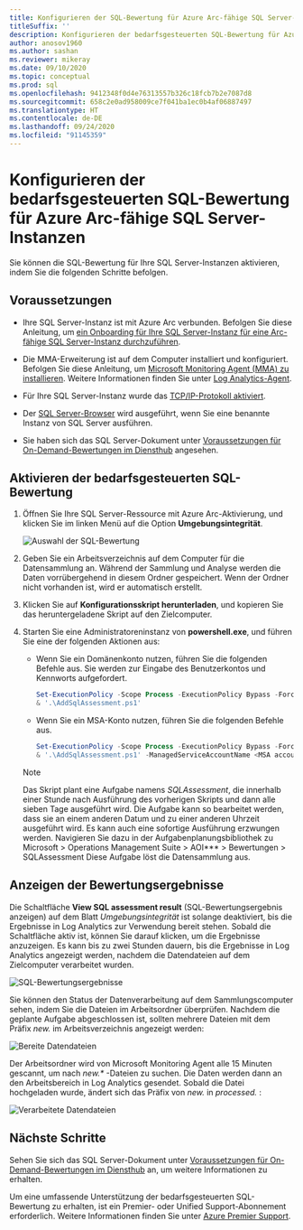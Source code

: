 ```yaml
---
title: Konfigurieren der SQL-Bewertung für Azure Arc-fähige SQL Server-Instanzen
titleSuffix: ''
description: Konfigurieren der bedarfsgesteuerten SQL-Bewertung für Azure Arc-fähige SQL Server-Instanzen
author: anosov1960
ms.author: sashan
ms.reviewer: mikeray
ms.date: 09/10/2020
ms.topic: conceptual
ms.prod: sql
ms.openlocfilehash: 9412348f0d4e76313557b326c18fcb7b2e7087d8
ms.sourcegitcommit: 658c2e0ad958009ce7f041ba1ec0b4af06887497
ms.translationtype: HT
ms.contentlocale: de-DE
ms.lasthandoff: 09/24/2020
ms.locfileid: "91145359"
---
```

# <a name="configure-on-demand-sql-assessment-for-azure-arc-enabled-sql-server-instance"></a>Konfigurieren der bedarfsgesteuerten SQL-Bewertung für Azure Arc-fähige SQL Server-Instanzen

Sie können die SQL-Bewertung für Ihre SQL Server-Instanzen aktivieren, indem Sie die folgenden Schritte befolgen.

## <a name="prerequisites"></a>Voraussetzungen

* Ihre SQL Server-Instanz ist mit Azure Arc verbunden. Befolgen Sie diese Anleitung, um [ein Onboarding für Ihre SQL Server-Instanz für eine Arc-fähige SQL Server-Instanz durchzuführen](connect.md).

* Die MMA-Erweiterung ist auf dem Computer installiert und konfiguriert. Befolgen Sie diese Anleitung, um [Microsoft Monitoring Agent (MMA) zu installieren](configure-advanced-data-security.md#install-microsoft-monitoring-agent-mma). Weitere Informationen finden Sie unter [Log Analytics-Agent](https://docs.microsoft.com/azure/azure-monitor/platform/log-analytics-agent).

* Für Ihre SQL Server-Instanz wurde das [TCP/IP-Protokoll aktiviert](../../database-engine/configure-windows/enable-or-disable-a-server-network-protocol.md).

* Der [SQL Server-Browser](../../tools/configuration-manager/sql-server-browser-service.md) wird ausgeführt, wenn Sie eine benannte Instanz von SQL Server ausführen.

* Sie haben sich das SQL Server-Dokument unter [Voraussetzungen für On-Demand-Bewertungen im Diensthub](https://docs.microsoft.com/services-hub/health/assessment-prereq-docs#on-demand-assessment-prerequisite-documents) angesehen.

## <a name="enable-on-demand-sql-assessment"></a>Aktivieren der bedarfsgesteuerten SQL-Bewertung

1. Öffnen Sie Ihre SQL Server-Ressource mit Azure Arc-Aktivierung, und klicken Sie im linken Menü auf die Option __Umgebungsintegrität__.

   ![Auswahl der SQL-Bewertung](media/assess/sql-assessment-heading-sql-server-arc.png)

1. Geben Sie ein Arbeitsverzeichnis auf dem Computer für die Datensammlung an. Während der Sammlung und Analyse werden die Daten vorrübergehend in diesem Ordner gespeichert. Wenn der Ordner nicht vorhanden ist, wird er automatisch erstellt.

1. Klicken Sie auf __Konfigurationsskript herunterladen__, und kopieren Sie das heruntergeladene Skript auf den Zielcomputer.

1. Starten Sie eine Administratoreninstanz von __powershell.exe__, und führen Sie eine der folgenden Aktionen aus: 
   * Wenn Sie ein Domänenkonto nutzen, führen Sie die folgenden Befehle aus. Sie werden zur Eingabe des Benutzerkontos und Kennworts aufgefordert. 

      ```powershell
      Set-ExecutionPolicy -Scope Process -ExecutionPolicy Bypass -Force
      & '.\AddSqlAssessment.ps1'
      ```

    * Wenn Sie ein MSA-Konto nutzen, führen Sie die folgenden Befehle aus.

      ```powershell
      Set-ExecutionPolicy -Scope Process -ExecutionPolicy Bypass -Force
      & '.\AddSqlAssessment.ps1' -ManagedServiceAccountName <MSA account name>
      ```

   > [!NOTE]
   > Das Skript plant eine Aufgabe namens *SQLAssessment*, die innerhalb einer Stunde nach Ausführung des vorherigen Skripts und dann alle sieben Tage ausgeführt wird. Die Aufgabe kann so bearbeitet werden, dass sie an einem anderen Datum und zu einer anderen Uhrzeit ausgeführt wird. Es kann auch eine sofortige Ausführung erzwungen werden. Navigieren Sie dazu in der Aufgabenplanungsbibliothek zu Microsoft > Operations Management Suite > AOI*** > Bewertungen > SQLAssessment Diese Aufgabe löst die Datensammlung aus.

## <a name="view-the-assessment-results"></a>Anzeigen der Bewertungsergebnisse

Die Schaltfläche __View SQL assessment result__ (SQL-Bewertungsergebnis anzeigen) auf dem Blatt _Umgebungsintegrität_ ist solange deaktiviert, bis die Ergebnisse in Log Analytics zur Verwendung bereit stehen. Sobald die Schaltfläche aktiv ist, können Sie darauf klicken, um die Ergebnisse anzuzeigen. Es kann bis zu zwei Stunden dauern, bis die Ergebnisse in Log Analytics angezeigt werden, nachdem die Datendateien auf dem Zielcomputer verarbeitet wurden.

![SQL-Bewertungsergebnisse](media/assess/sql-assessment-results.png)

Sie können den Status der Datenverarbeitung auf dem Sammlungscomputer sehen, indem Sie die Dateien im Arbeitsordner überprüfen. Nachdem die geplante Aufgabe abgeschlossen ist, sollten mehrere Dateien mit dem Präfix _new._ im Arbeitsverzeichnis angezeigt werden:

![Bereite Datendateien](media/assess/sql-assessment-data-files-ready.png)

Der Arbeitsordner wird von Microsoft Monitoring Agent alle 15 Minuten gescannt, um nach _new.*_ -Dateien zu suchen. Die Daten werden dann an den Arbeitsbereich in Log Analytics gesendet. Sobald die Datei hochgeladen wurde, ändert sich das Präfix von _new._ in _processed._ :

![Verarbeitete Datendateien](media/assess/sql-assessment-data-files-processed.png)

## <a name="next-steps"></a>Nächste Schritte

Sehen Sie sich das SQL Server-Dokument unter [Voraussetzungen für On-Demand-Bewertungen im Diensthub](https://docs.microsoft.com/services-hub/health/assessment-prereq-docs#on-demand-assessment-prerequisite-documents) an, um weitere Informationen zu erhalten.

Um eine umfassende Unterstützung der bedarfsgesteuerten SQL-Bewertung zu erhalten, ist ein Premier- oder Unified Support-Abonnement erforderlich. Weitere Informationen finden Sie unter [Azure Premier Support](https://azure.microsoft.com/support/plans/premier).
